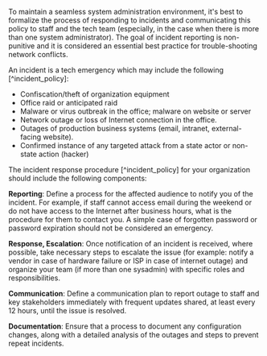 
To maintain a seamless system administration environment, it's best to formalize the process of responding to incidents and communicating this policy to staff and the tech team (especially, in the case when there is more than one system administrator). The goal of incident reporting is non-punitive and it is considered an essential best practice for trouble-shooting network conflicts.

An incident is a tech emergency which may include the following [^incident_policy]:

- Confiscation/theft of organization equipment
- Office raid or anticipated raid
- Malware or virus outbreak in the office; malware on website or server
- Network outage or loss of Internet connection in the office.
- Outages of production business systems (email, intranet, external-facing website).
- Confirmed instance of any targeted attack from a state actor or non-state action (hacker)

The incident response procedure [^incident_policy] for your organization should include the following components:

**Reporting**: Define a process for the affected audience to notify you of the incident. For example, if staff cannot access email during the weekend or do not have access to the Internet after business hours, what is the procedure for them to contact you. A simple case of forgotten password or password expiration should not be considered an emergency.

**Response, Escalation**: Once notification of an incident is received, where possible, take necessary steps to escalate the issue (for example: notify a vendor in case of hardware failure or ISP in case of internet outage) and organize your team (if more than one sysadmin) with specific roles and responsibilities.

**Communication**: Define a communication plan to report outage to staff and key stakeholders immediately with frequent updates shared, at least every 12 hours, until the issue is resolved.

**Documentation**: Ensure that a process to document any configuration changes, along with a detailed analysis of the outages and steps to prevent repeat incidents.
